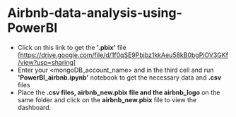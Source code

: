 # Airbnb-data-analysis-using-PowerBI
- Click on this link to get the **'.pbix'** file [https://drive.google.com/file/d/1f0qSE9Pbjbz1kkAeu58kB0bgPiOV3GKf/view?usp=sharing]
- Enter your <mongoDB_account_name> and <password> in the third cell and run **'PowerBI_airbnb.ipynb'** notebook to get the necessary data and **.csv** files
- Place the **.csv files, airbnb_new.pbix file and the airbnb_logo** on the same folder and click on the **airbnb_new.pbix** file to view the dashboard.
